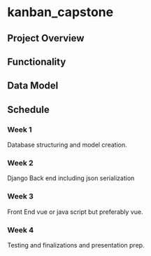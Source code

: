 # kanban_capstone

## Project Overview

## Functionality

## Data Model

## Schedule

### Week 1

Database structuring and model creation.

### Week 2

Django Back end including json serialization

### Week 3

Front End vue or java script but preferably vue.

### Week 4

Testing and finalizations and presentation prep.
